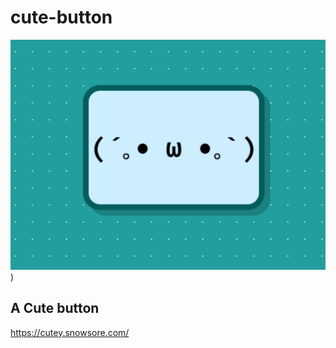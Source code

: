 # cute-button

![Screenshot](docs/images/cutey.png?style=centerme))

## A Cute button
https://cutey.snowsore.com/